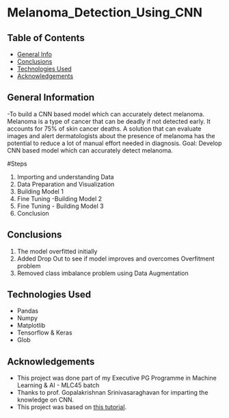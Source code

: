 # Melanoma_Detection_Using_CNN

## Table of Contents
* [General Info](#general-information)
* [Conclusions](#conclusions)
* [Technologies Used](#technologies-used)
* [Acknowledgements](#acknowledgements)

## General Information
-To build a CNN based model which can accurately detect melanoma. Melanoma is a type of cancer that can be deadly if not detected early. It accounts for 75% of skin cancer deaths. A solution that can evaluate images and alert dermatologists about the presence of melanoma has the potential to reduce a lot of manual effort needed in diagnosis.
Goal: Develop CNN based model which can accurately detect melanoma. 

#Steps
 1. Importing and understanding Data
 2. Data Preparation and Visualization 
 3. Building Model 1
 4. Fine Tuning -Building Model 2
 5. Fine Tuning - Building Model 3
 6. Conclusion

## Conclusions
1) The model overfitted initially
2) Added Drop Out to see if model improves  and overcomes Overfitment problem
3) Removed class imbalance problem using Data Augmentation 

## Technologies Used
- Pandas
- Numpy
- Matplotlib 
- Tensorflow & Keras
- Glob

## Acknowledgements
- This project was done part of my Executive PG Programme in Machine Learning & AI - MLC45 batch
- Thanks to prof. Gopalakrishnan Srinivasaraghavan for imparting the knowledge on CNN.
- This project was based on [this tutorial](https://www.upgrad.com).
